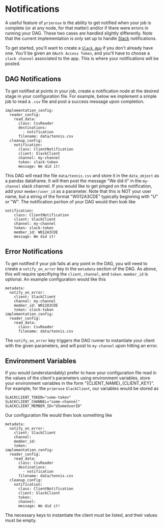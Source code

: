 # Notifications

A useful feature of `primrose` is the ability to get notified when your job is complete (or at any node, for that matter) and/or if there were errors in running your DAG. These two cases are handled slightly differently. Note that the current implementation is only set up to handle [Slack](https://slack.com/intl/en-ca/) notifications.

To get started, you'll want to create a [`Slack App`](https://api.slack.com/apps?new_app=1) if you don't already have one. You'll be given an `OAuth Access Token`, and you'll have to choose a `slack channel` associated to the app. This is where your notifications will be posted.

## DAG Notifications

To get notified at points in your job, create a notification node at the desired stage in your configuration file. For example, below we implement a simple job to read a `.csv` file and post a success message upon completion.

```
implementation_config:
  reader_config:
    read_data:
      class: CsvReader
      destinations:
        - notification
      filename: data/tennis.csv
  cleanup_config:
    notification:
      class: ClientNotification
      client: SlackClient
      channel: my-channel
      token: slack-token
      message: We did it!
```

This DAG will read the file `data/tennis.csv` and store it in the `data_object` as a pandas dataframe. It will then post the message "We did it" in the `my-channel` slack channel. If you would like to get pinged on the notification, add your `member/user_id` as a parameter. Note that this is NOT your user name, but a string of the format "W012A3CDE" typically beginning with "U" or "W". The notification portion of your DAG would then look like

```
notification:
    class: ClientNotification
    client: SlackClient
    channel: my-channel
    token: slack-token
    member_id: W012A3CDE
    message: We did it!
```

## Error Notifications

To get notified if your job fails at any point in the DAG, you will need to create a `notify_on_error` key in the `metadata` section of the DAG. As above, this will require specifiying the `client`, `channel`, and `token`. `member_id` is optional. An example configuration would like this

```
metadata:
  notify_on_error:
    client: SlackClient
    channel: my-channel
    member_id: W012A3CDE
    token: slack-token
implementation_config:
  reader_config:
    read_data:
      class: CsvReader
      filename: data/tennis.csv
```

The  `notify_on_error` key triggers the DAG runner to instantiate your client with the given parameters, and will post to `my-channel` upon hitting an error.

## Environment Variables

If you would (understandably) prefer to have your configuration file read in the values of the client's parameters using environment variables, store your environment variables in the form "{CLIENT_NAME}_{CLIENT_KEY}". For example, for the `primrose` `SlackClient`, our variables would be stored as
```
SLACKCLIENT_TOKEN="some-token"
SLACKCLIENT_CHANNEL="some-channel"
SLACKCLIENT_MEMBER_ID="USomeUserID"
```

Our configuration file would then look something like

```
metadata:
  notify_on_error:
    client: SlackClient
    channel:
    member_id:
    token:
implementation_config:
  reader_config:
    read_data:
      class: CsvReader
      destinations:
        - notification
      filename: data/tennis.csv
  cleanup_config:
    notification:
      class: ClientNotification
      client: SlackClient
      token:
      channel:
      message: We did it!
```
The necessary keys to instantiate the client must be listed, and their values must be empty.
